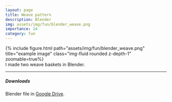 ```yaml
---
layout: page
title: Weave pattern
description: Blender
img: assets/img/fun/blender_weave.png
importance: 14
category: fun
---
```


<div class="row">
    <div class="col-sm mt-3 mt-md-0">
        {% include figure.html path="assets/img/fun/blender_weave.png" title="example image" class="img-fluid rounded z-depth-1" zoomable=true%}
    </div>       
</div>
<div class="caption">
    I made two weave baskets in Blender.
</div>

------
##### **Downloads**
Blender file in [Google Drive](https://drive.google.com/file/d/1gZo41bpTzDwDDcdJ-XuWgFPkUMjnUvyR/view?usp=sharing).